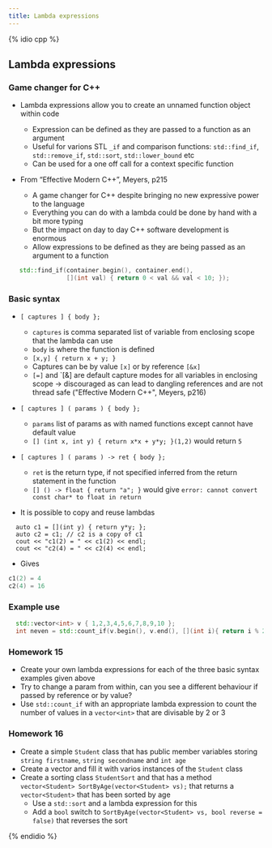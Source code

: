 ```yaml
---
title: Lambda expressions 
---
```


{% idio cpp %}

## Lambda expressions  

### Game changer for C++ 

* Lambda expressions allow you to create an unnamed function object within code
   * Expression can be defined as they are passed to a function as an argument
   * Useful for varions STL `_if` and comparison functions: `std::find_if`, `std::remove_if`, `std::sort`, `std::lower_bound` etc
   * Can be used for a one off call for a context specific function

* From “Effective Modern C++”, Meyers, p215
   * A game changer for C++ despite bringing no new expressive power to the language
   * Everything you can do with a lambda could be done by hand with a bit more typing
   * But the impact on day to day C++ software development is enormous  
   * Allow expressions to be defined as they are being passed as an argument to a function

``` cpp
   std::find_if(container.begin(), container.end(),
                [](int val) { return 0 < val && val < 10; });
``` 

### Basic syntax

* `[ captures ] { body };`
   * `captures` is comma separated list of variable from enclosing scope that the lambda can use
   * `body` is where the function is defined
   * `[x,y] { return x + y; }` 
   * Captures can be by value `[x]` or by reference `[&x]`
   * `[=]` and `[&] are default capture modes for all variables in enclosing scope -> discouraged as can lead to dangling references and are not thread safe ("Effective Modern C++", Meyers, p216) 

* `[ captures ] ( params ) { body };`
   * `params` list of params as with named functions except cannot have default value
   * `[] (int x, int y) { return x*x + y*y; }(1,2)` would return `5` 

* `[ captures ] ( params ) -> ret { body };`
   * `ret` is the return type, if not specified inferred from the return statement in the function
   * `[] () -> float { return "a"; }` would give `error: cannot convert const char* to float in return`
  
* It is possible to copy and reuse lambdas

```
  auto c1 = [](int y) { return y*y; };
  auto c2 = c1; // c2 is a copy of c1
  cout << "c1(2) = " << c1(2) << endl;
  cout << "c2(4) = " << c2(4) << endl;
```
* Gives

``` cpp
c1(2) = 4
c2(4) = 16
```
 
### Example use

``` cpp
  std::vector<int> v { 1,2,3,4,5,6,7,8,9,10 };
  int neven = std::count_if(v.begin(), v.end(), [](int i){ return i % 2 == 0; });
```

### Homework 15

* Create your own lambda expressions for each of the three basic syntax examples given above
* Try to change a param from within, can you see a different behaviour if passed by reference or by value?
* Use `std::count_if` with an appropriate lambda expression to count the number of values in a `vector<int>` that are divisable by 2 or 3   

### Homework 16

* Create a simple `Student` class that has public member variables storing `string firstname`, `string secondname` and `int age` 
* Create a vector and fill it with varios instances of the `Student` class 
* Create a sorting class `StudentSort` and that has a method `vector<Student> SortByAge(vector<Student> vs);` that returns a `vector<Student>` that has been sorted by age
   * Use a `std::sort` and a lambda expression for this
   * Add a `bool` switch to `SortByAge(vector<Student> vs, bool reverse = false)` that reverses the sort

{% endidio %}

